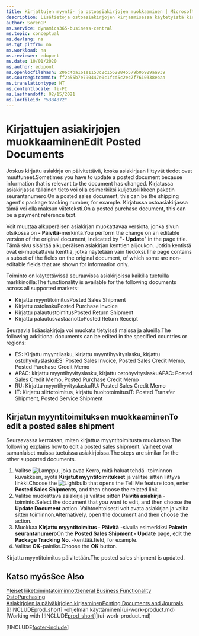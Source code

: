 ```yaml
---
title: Kirjattujen myynti- ja ostoasiakirjojen muokkaaminen | Microsoft Docs
description: Lisätietoja ostoasiakirjojen kirjaamisessa käytetyistä kirjaustoiminnoista ja kirjattujen asiakirjojen päivittämisestä.
author: SorenGP
ms.service: dynamics365-business-central
ms.topic: conceptual
ms.devlang: na
ms.tgt_pltfrm: na
ms.workload: na
ms.reviewer: edupont
ms.date: 10/01/2020
ms.author: edupont
ms.openlocfilehash: 206c4ba161e1153c2c15628845579b06929aa939
ms.sourcegitcommit: ff2b55b7e790447e0c1fcd5c2ec7f7610338ebaa
ms.translationtype: HT
ms.contentlocale: fi-FI
ms.lasthandoff: 02/15/2021
ms.locfileid: "5384872"
---
```

# <a name="edit-posted-documents"></a><span data-ttu-id="fc31b-103">Kirjattujen asiakirjojen muokkaaminen</span><span class="sxs-lookup"><span data-stu-id="fc31b-103">Edit Posted Documents</span></span>

<span data-ttu-id="fc31b-104">Joskus kirjattu asiakirja on päivitettävä, koska asiakirjaan liittyvät tiedot ovat muuttuneet.</span><span class="sxs-lookup"><span data-stu-id="fc31b-104">Sometimes you have to update a posted document because information that is relevant to the document has changed.</span></span> <span data-ttu-id="fc31b-105">Kirjatussa asiakirjassa tällainen tieto voi olla esimerkiksi kuljetusliikkeen paketin seurantanumero.</span><span class="sxs-lookup"><span data-stu-id="fc31b-105">On a posted sales document, this can be the shipping agent's package tracking number, for example.</span></span> <span data-ttu-id="fc31b-106">Kirjatussa ostoasiakirjassa tämä voi olla maksun viiteteksti.</span><span class="sxs-lookup"><span data-stu-id="fc31b-106">On a posted purchase document, this can be a payment reference text.</span></span>

<span data-ttu-id="fc31b-107">Voit muuttaa alkuperäisen asiakirjan muokattavaa versiota, jonka sivun otsikossa on **- Päivitä**-merkintä.</span><span class="sxs-lookup"><span data-stu-id="fc31b-107">You perform the change on an editable version of the original document, indicated by "**- Update**" in the page title.</span></span> <span data-ttu-id="fc31b-108">Tämä sivu sisältää alkuperäisen asiakirjan kenttien alijoukon. Jotkin kentistä ovat ei-muokattavia kenttiä, jotka näytetään vain tiedoksi.</span><span class="sxs-lookup"><span data-stu-id="fc31b-108">The page contains a subset of the fields on the original document, of which some are non-editable fields that are shown for information only.</span></span>

<span data-ttu-id="fc31b-109">Toiminto on käytettävissä seuraavissa asiakirjoissa kaikilla tuetuilla markkinoilla:</span><span class="sxs-lookup"><span data-stu-id="fc31b-109">The functionality is available for the following documents across all supported markets:</span></span>

- <span data-ttu-id="fc31b-110">Kirjattu myyntitoimitus</span><span class="sxs-lookup"><span data-stu-id="fc31b-110">Posted Sales Shipment</span></span>
- <span data-ttu-id="fc31b-111">Kirjattu ostolasku</span><span class="sxs-lookup"><span data-stu-id="fc31b-111">Posted Purchase Invoice</span></span>
- <span data-ttu-id="fc31b-112">Kirjattu palautustoimitus</span><span class="sxs-lookup"><span data-stu-id="fc31b-112">Posted Return Shipment</span></span>
- <span data-ttu-id="fc31b-113">Kirjattu palautusvastaanotto</span><span class="sxs-lookup"><span data-stu-id="fc31b-113">Posted Return Receipt</span></span>

<span data-ttu-id="fc31b-114">Seuraavia lisäasiakirjoja voi muokata tietyissä maissa ja alueilla:</span><span class="sxs-lookup"><span data-stu-id="fc31b-114">The following additional documents can be edited in the specified countries or regions:</span></span>

- <span data-ttu-id="fc31b-115">ES: Kirjattu myyntilasku, kirjattu myyntihyvityslasku, kirjattu ostohyvityslasku</span><span class="sxs-lookup"><span data-stu-id="fc31b-115">ES: Posted Sales Invoice, Posted Sales Credit Memo, Posted Purchase Credit Memo</span></span>
- <span data-ttu-id="fc31b-116">APAC: kirjattu myyntihyvityslasku, kirjattu ostohyvityslasku</span><span class="sxs-lookup"><span data-stu-id="fc31b-116">APAC: Posted Sales Credit Memo, Posted Purchase Credit Memo</span></span>
- <span data-ttu-id="fc31b-117">RU: Kirjattu myyntihyvityslasku</span><span class="sxs-lookup"><span data-stu-id="fc31b-117">RU: Posted Sales Credit Memo</span></span>
- <span data-ttu-id="fc31b-118">IT: Kirjattu siirtotoimitus, kirjattu huoltotoimitus</span><span class="sxs-lookup"><span data-stu-id="fc31b-118">IT: Posted Transfer Shipment, Posted Service Shipment</span></span>

## <a name="to-edit-a-posted-sales-shipment"></a><span data-ttu-id="fc31b-119">Kirjatun myyntitoimituksen muokkaaminen</span><span class="sxs-lookup"><span data-stu-id="fc31b-119">To edit a posted sales shipment</span></span>

<span data-ttu-id="fc31b-120">Seuraavassa kerrotaan, miten kirjattua myyntitoimitusta muokataan.</span><span class="sxs-lookup"><span data-stu-id="fc31b-120">The following explains how to edit a posted sales shipment.</span></span> <span data-ttu-id="fc31b-121">Vaiheet ovat samanlaiset muissa tuetuissa asiakirjoissa.</span><span class="sxs-lookup"><span data-stu-id="fc31b-121">The steps are similar for the other supported documents.</span></span>

1. <span data-ttu-id="fc31b-122">Valitse ![Lamppu, joka avaa Kerro, mitä haluat tehdä -toiminnon](media/ui-search/search_small.png "Kerro, mitä haluat tehdä") kuvakkeen, syötä **Kirjatut myyntitoimitukset** ja valitse sitten liittyvä linkki.</span><span class="sxs-lookup"><span data-stu-id="fc31b-122">Choose the ![Lightbulb that opens the Tell Me feature](media/ui-search/search_small.png "Tell me what you want to do") icon, enter **Posted Sales Shipments**, and then choose the related link.</span></span>
2. <span data-ttu-id="fc31b-123">Valitse muokattava asiakirja ja valitse sitten **Päivitä asiakirja** -toiminto.</span><span class="sxs-lookup"><span data-stu-id="fc31b-123">Select the document that you want to edit, and then choose the **Update Document** action.</span></span> <span data-ttu-id="fc31b-124">Vaihtoehtoisesti voit avata asiakirjan ja valita sitten toiminnon.</span><span class="sxs-lookup"><span data-stu-id="fc31b-124">Alternatively, open the document and then choose the action.</span></span>
3. <span data-ttu-id="fc31b-125">Muokkaa **Kirjattu myyntitoimitus - Päivitä** -sivulla esimerkiksi **Paketin seurantanumero**</span><span class="sxs-lookup"><span data-stu-id="fc31b-125">On the **Posted Sales Shipment - Update** page, edit the **Package Tracking No.**</span></span> <span data-ttu-id="fc31b-126">-kenttää.</span><span class="sxs-lookup"><span data-stu-id="fc31b-126">field, for example.</span></span>
4. <span data-ttu-id="fc31b-127">Valitse **OK**-painike.</span><span class="sxs-lookup"><span data-stu-id="fc31b-127">Choose the **OK** button.</span></span>

<span data-ttu-id="fc31b-128">Kirjattu myyntitoimitus päivitetään.</span><span class="sxs-lookup"><span data-stu-id="fc31b-128">The posted sales shipment is updated.</span></span>

## <a name="see-also"></a><span data-ttu-id="fc31b-129">Katso myös</span><span class="sxs-lookup"><span data-stu-id="fc31b-129">See Also</span></span>

[<span data-ttu-id="fc31b-130">Yleiset liiketoimintatoiminnot</span><span class="sxs-lookup"><span data-stu-id="fc31b-130">General Business Functionality</span></span>](ui-across-business-areas.md)  
[<span data-ttu-id="fc31b-131">Osto</span><span class="sxs-lookup"><span data-stu-id="fc31b-131">Purchasing</span></span>](purchasing-manage-purchasing.md)  
[<span data-ttu-id="fc31b-132">Asiakirjojen ja päiväkirjojen kirjaaminen</span><span class="sxs-lookup"><span data-stu-id="fc31b-132">Posting Documents and Journals</span></span>](ui-post-documents-journals.md)  
<span data-ttu-id="fc31b-133">[[!INCLUDE[prod_short](includes/prod_short.md)] -ohjelman käyttäminen](ui-work-product.md)</span><span class="sxs-lookup"><span data-stu-id="fc31b-133">[Working with [!INCLUDE[prod_short](includes/prod_short.md)]](ui-work-product.md)</span></span>  


[!INCLUDE[footer-include](includes/footer-banner.md)]